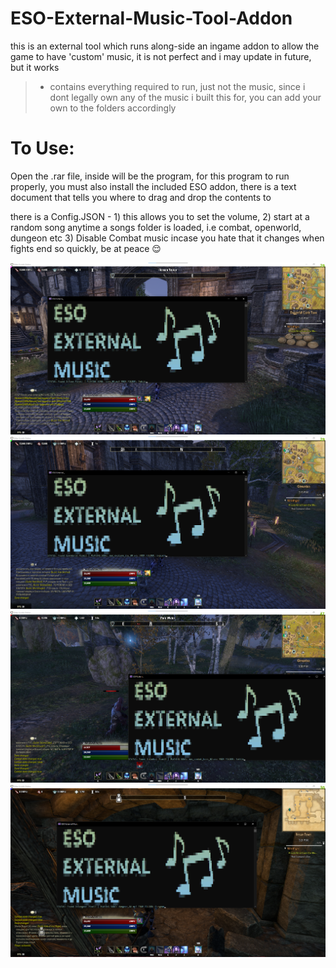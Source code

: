 # ESO-External-Music-Tool-Addon

this is an external tool which runs along-side an ingame addon to allow the game to have 'custom' music, it is not perfect and i may update in future, but it works 

> - contains everything required to run, just not the music, since i dont legally own any of the music i built this for,  you can add your own to the folders accordingly

# To Use:
Open the .rar file, inside will be the program,  for this program to run properly, you must also install the included ESO addon, there is a text document that tells you where to drag and drop the contents to

there is a Config.JSON - 1) this allows you to set the volume, 2) start at a random song anytime a songs folder is loaded, i.e combat, openworld, dungeon etc 3) Disable Combat music incase you hate that it changes when fights end so quickly, be at peace 😌

![Screenshot](Screenshot1.png)
![Screenshot](Screenshot2.png)
![Screenshot](Screenshot3.png)
![Screenshot](Screenshot4.png)

